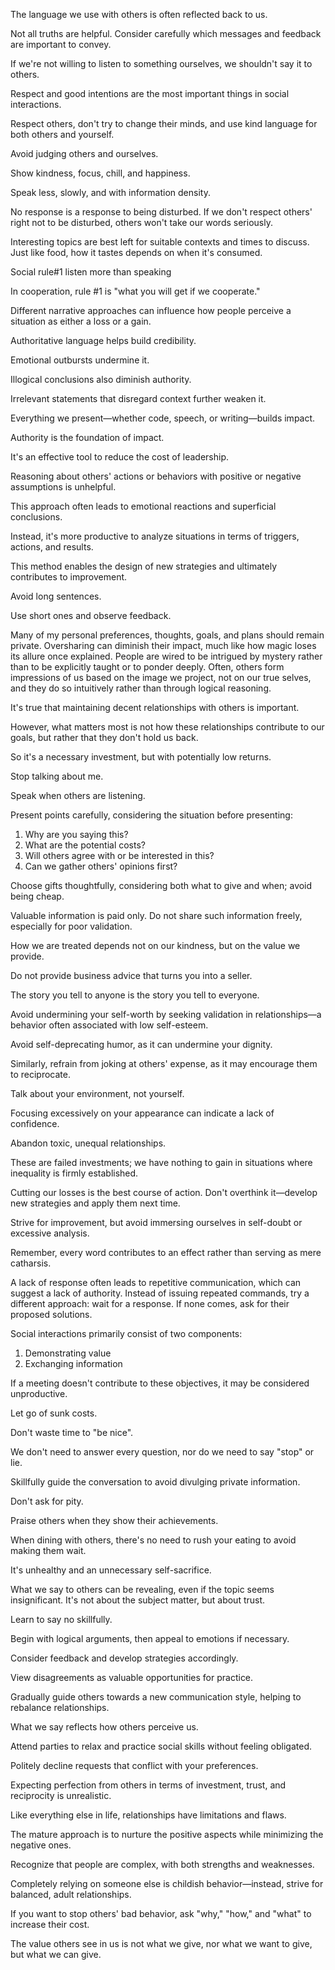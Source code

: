 The language we use with others is often reflected back to us.

Not all truths are helpful. Consider carefully which messages and feedback are important to convey.

If we're not willing to listen to something ourselves, we shouldn't say it to others.

Respect and good intentions are the most important things in social interactions.

Respect others, don't try to change their minds, and use kind language for both others and yourself.

Avoid judging others and ourselves.

Show kindness, focus, chill, and happiness.

Speak less, slowly, and with information density.

No response is a response to being disturbed. If we don't respect others' right not to be disturbed, others won't take our words seriously.

Interesting topics are best left for suitable contexts and times to discuss. Just like food, how it tastes depends on when it's consumed.

Social rule#1 listen more than speaking

In cooperation, rule #1 is "what you will get if we cooperate."

Different narrative approaches can influence how people perceive a situation as either a loss or a gain.

Authoritative language helps build credibility.

Emotional outbursts undermine it.

Illogical conclusions also diminish authority.

Irrelevant statements that disregard context further weaken it.

Everything we present—whether code, speech, or writing—builds impact.

Authority is the foundation of impact.

It's an effective tool to reduce the cost of leadership.

Reasoning about others' actions or behaviors with positive or negative assumptions is unhelpful.

This approach often leads to emotional reactions and superficial conclusions.

Instead, it's more productive to analyze situations in terms of triggers, actions, and results.

This method enables the design of new strategies and ultimately contributes to improvement.

Avoid long sentences.

Use short ones and observe feedback.

Many of my personal preferences, thoughts, goals, and plans should remain private. Oversharing can diminish their impact, much like how magic loses its allure once explained. People are wired to be intrigued by mystery rather than to be explicitly taught or to ponder deeply. Often, others form impressions of us based on the image we project, not on our true selves, and they do so intuitively rather than through logical reasoning.

It's true that maintaining decent relationships with others is important.

However, what matters most is not how these relationships contribute to our goals, but rather that they don't hold us back.

So it's a necessary investment, but with potentially low returns.

Stop talking about me.

Speak when others are listening.

Present points carefully, considering the situation before presenting:

1. Why are you saying this?
2. What are the potential costs?
3. Will others agree with or be interested in this?
4. Can we gather others' opinions first?

Choose gifts thoughtfully, considering both what to give and when; avoid being cheap.

Valuable information is paid only. Do not share such information freely, especially for poor validation.

How we are treated depends not on our kindness, but on the value we provide.

Do not provide business advice that turns you into a seller.

The story you tell to anyone is the story you tell to everyone.

Avoid undermining your self-worth by seeking validation in relationships—a behavior often associated with low self-esteem.

Avoid self-deprecating humor, as it can undermine your dignity.

Similarly, refrain from joking at others' expense, as it may encourage them to reciprocate.

Talk about your environment, not yourself.

Focusing excessively on your appearance can indicate a lack of confidence.

Abandon toxic, unequal relationships.

These are failed investments; we have nothing to gain in situations where inequality is firmly established.

Cutting our losses is the best course of action. Don't overthink it—develop new strategies and apply them next time.

Strive for improvement, but avoid immersing ourselves in self-doubt or excessive analysis.

Remember, every word contributes to an effect rather than serving as mere catharsis.

A lack of response often leads to repetitive communication, which can suggest a lack of authority. Instead of issuing repeated commands, try a different approach: wait for a response. If none comes, ask for their proposed solutions.

Social interactions primarily consist of two components:

1. Demonstrating value
2. Exchanging information

If a meeting doesn't contribute to these objectives, it may be considered unproductive.

Let go of sunk costs.

Don't waste time to "be nice".

We don't need to answer every question, nor do we need to say "stop" or lie.

Skillfully guide the conversation to avoid divulging private information.

Don't ask for pity.

Praise others when they show their achievements.

When dining with others, there's no need to rush your eating to avoid making them wait.

It's unhealthy and an unnecessary self-sacrifice.

What we say to others can be revealing, even if the topic seems insignificant. It's not about the subject matter, but about trust.

Learn to say no skillfully.

Begin with logical arguments, then appeal to emotions if necessary.

Consider feedback and develop strategies accordingly.

View disagreements as valuable opportunities for practice.

Gradually guide others towards a new communication style, helping to rebalance relationships.

What we say reflects how others perceive us.

Attend parties to relax and practice social skills without feeling obligated.

Politely decline requests that conflict with your preferences.

Expecting perfection from others in terms of investment, trust, and reciprocity is unrealistic.

Like everything else in life, relationships have limitations and flaws.

The mature approach is to nurture the positive aspects while minimizing the negative ones.

Recognize that people are complex, with both strengths and weaknesses.

Completely relying on someone else is childish behavior—instead, strive for balanced, adult relationships.

If you want to stop others' bad behavior, ask "why," "how," and "what" to increase their cost.

The value others see in us is not what we give, nor what we want to give, but what we can give.